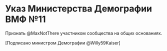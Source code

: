 # Указ Министерства Демографии ВМФ №11

Признать @MaxNotThere участником сообщества на общих основаниях.

[Подписано министром Демографии @Willy59Kaiser]
